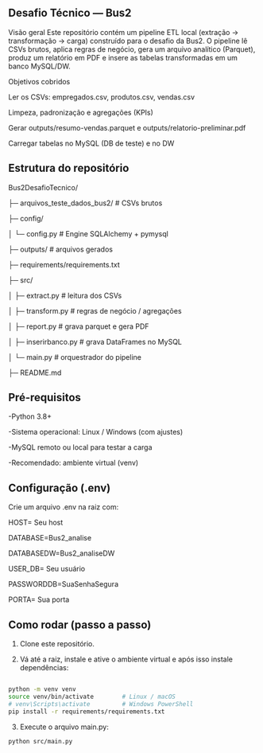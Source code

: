 ## Desafio Técnico — Bus2

Visão geral
Este repositório contém um pipeline ETL local (extração → transformação → carga) construído para o desafio da Bus2. O pipeline lê CSVs brutos, aplica regras de negócio, gera um arquivo analítico (Parquet), produz um relatório em PDF e insere as tabelas transformadas em um banco MySQL/DW.

Objetivos cobridos

Ler os CSVs: empregados.csv, produtos.csv, vendas.csv

Limpeza, padronização e agregações (KPIs)

Gerar outputs/resumo-vendas.parquet e outputs/relatorio-preliminar.pdf

Carregar tabelas no MySQL (DB de teste) e no DW 

## Estrutura do repositório

Bus2DesafioTecnico/

├─ arquivos_teste_dados_bus2/ # CSVs brutos

├─ config/

│ └─ config.py # Engine SQLAlchemy + pymysql

├─ outputs/ # arquivos gerados

├─ requirements/requirements.txt

├─ src/

│ ├─ extract.py # leitura dos CSVs

│ ├─ transform.py # regras de negócio / agregações

│ ├─ report.py # grava parquet e gera PDF

│ ├─ inserirbanco.py # grava DataFrames no MySQL 

│ └─ main.py # orquestrador do pipeline

├─ README.md

## Pré-requisitos

-Python 3.8+

-Sistema operacional: Linux / Windows (com ajustes)

-MySQL remoto ou local para testar a carga

-Recomendado: ambiente virtual (venv)

## Configuração (.env)
Crie um arquivo .env na raiz com:

HOST= Seu host

DATABASE=Bus2_analise

DATABASEDW=Bus2_analiseDW

USER_DB= Seu usuário

PASSWORDDB=SuaSenhaSegura

PORTA= Sua porta

## Como rodar (passo a passo)
1. Clone este repositório.

2. Vá até a raiz, instale e ative o ambiente virtual e após isso instale dependências:
```bash

python -m venv venv
source venv/bin/activate        # Linux / macOS
# venv\Scripts\activate         # Windows PowerShell
pip install -r requirements/requirements.txt
```
3. Execute o arquivo main.py:

```python src/main.py```
